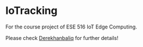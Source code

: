 # IoTracking

For the course project of ESE 516 IoT Edge Computing.

Please check [Derekhanbaliq](https://derekhanbaliq.weebly.com/iotracking.html) for further details!

